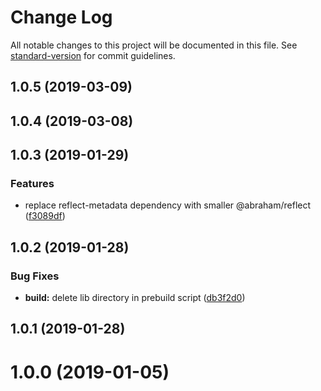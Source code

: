 # Change Log

All notable changes to this project will be documented in this file. See [standard-version](https://github.com/conventional-changelog/standard-version) for commit guidelines.

## 1.0.5 (2019-03-09)



## 1.0.4 (2019-03-08)



## 1.0.3 (2019-01-29)


### Features

* replace reflect-metadata dependency with smaller @abraham/reflect ([f3089df](https://github.com/alexanderwende/injector/commit/f3089df))



## 1.0.2 (2019-01-28)


### Bug Fixes

* **build:** delete lib directory in prebuild script ([db3f2d0](https://github.com/alexanderwende/injector/commit/db3f2d0))



## 1.0.1 (2019-01-28)



# 1.0.0 (2019-01-05)
